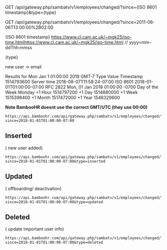GET /api/gateway.php/sambatv/v1/employees/changed/?since={ISO 8601 timestamp}&type={type}

GET /api/gateway.php/sambatv/v1/employees/changed/?since=2011-06-06T13:00:00%2B02:00
  

{ISO 8601 timestamp} https://www.cl.cam.ac.uk/~mgk25/iso-time.htmlhttps://www.cl.cam.ac.uk/~mgk25/iso-time.html
  // yyyy=mm-ddThh:mmss

{type} 

new user ->  email

Results for Mon Jan 1 01:00:00 2018 GMT-7
Type	Value
Timestamp	1514793600
Server time	2018-08-07T11:58:24-07:00
ISO 8601	2018-01-01T01:00:00-07:00
RFC 2822	Mon, 01 Jan 2018 01:00:00 -0700
Day of the Week	Monday
+1 Hour	1514797200
+1 Day	1514880000
+1 Week	1515398400
+1 Month	1517472000
+1 Year	1546329600

**Note BambooHR doesnt use the correct GMT/UTC  (they use 00:00)** 

    https://api.bamboohr.com/api/gateway.php/sambatv/v1/employees/changed/?since=2018-01-01T01:00:00-07:00
    

## Inserted
( new user added)
   
    https://api.bamboohr.com/api/gateway.php/sambatv/v1/employees/changed/?since=2018-01-01T01:00:00-07:00&type=inserted

## Updated
( offboarding/ deactivation)
    
    https://api.bamboohr.com/api/gateway.php/sambatv/v1/employees/changed/?since=2018-01-01T01:00:00-07:00&type=updated

## Deleted
( update important user info)

    https://api.bamboohr.com/api/gateway.php/sambatv/v1/employees/changed/?since=2018-01-01T01:00:00-07:00&type=deleted

